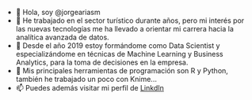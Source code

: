 - 👋 Hola, soy @jorgeariasm
- 👀 He trabajado en el sector turístico durante años, pero mi interés por las nuevas tecnologías me ha llevado a orientar mi carrera hacia la analítica avanzada de datos.
- 💞️ Desde el año 2019 estoy formándome como Data Scientist y especializándome en técnicas de Machine Learning y Business Analytics, para la toma de decisiones en la empresa.
- 🌱 Mis principales herramientas de programación son R y Python, también he trabajado un poco con Knime...
- 📫 Puedes además visitar mi perfil de [LinkdIn](https://www.linkedin.com/in/jorgeariasmorales/)

<!---
jorgeariasm/jorgeariasm is a ✨ special ✨ repository because its `README.md` (this file) appears on your GitHub profile.
You can click the Preview link to take a look at your changes.
--->
